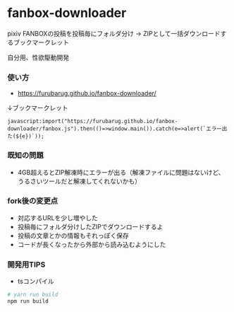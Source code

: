 # fanbox-downloader
pixiv FANBOXの投稿を投稿毎にフォルダ分け → ZIPとして一括ダウンロードするブックマークレット

自分用、性欲駆動開発

### 使い方
- https://furubarug.github.io/fanbox-downloader/

↓ブックマークレット
```
javascript:import("https://furubarug.github.io/fanbox-downloader/fanbox.js").then(()=>window.main()).catch(e=>alert(`エラー出た(${e})`));
```

### 既知の問題
- 4GB超えるとZIP解凍時にエラーが出る（解凍ファイルに問題はないけど、うるさいツールだと解凍してくれないかも）

### fork後の変更点
- 対応するURLを少し増やした
- 投稿毎にフォルダ分けしたZIPでダウンロードするよ
- 投稿の文章とかの情報もそれっぽく保存
- コードが長くなったから外部から読み込むようにした

### 開発用TIPS

- tsコンパイル

```bash
# yarn run build
npm run build
```
